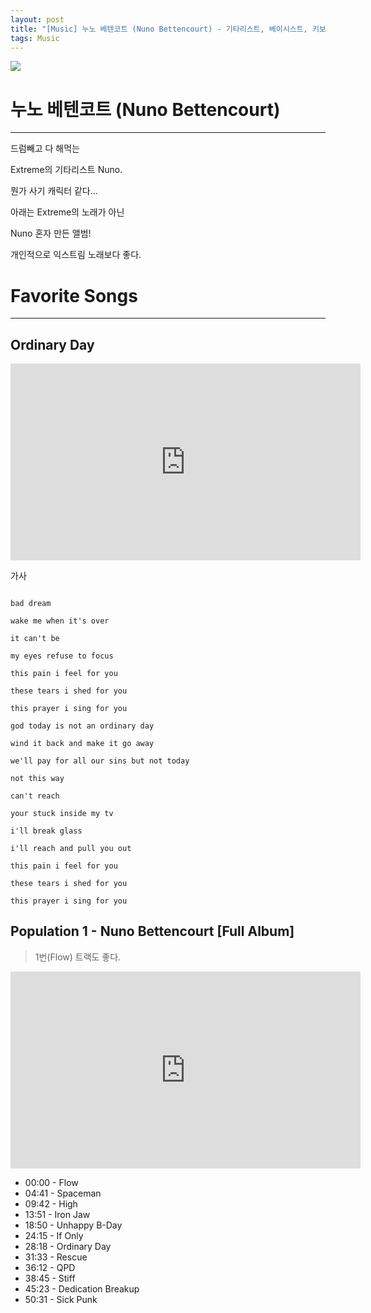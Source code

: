 ```yaml
---
layout: post
title: "[Music] 누노 베텐코트 (Nuno Bettencourt) - 기타리스트, 베이시스트, 키보디스트, 작곡가, 보컬"
tags: Music
---
```


![](http://www3.pictures.zimbio.com/gi/Nuno+Bettencourt+Entertainment+Industry+Foundation+dQRrPaZbeeWl.jpg)

# 누노 베텐코트 (Nuno Bettencourt)

---

드럼빼고 다 해먹는 

Extreme의 기타리스트 Nuno.

뭔가 사기 캐릭터 같다...

아래는 Extreme의 노래가 아닌

Nuno 혼자 만든 앨범!

개인적으로 익스트림 노래보다 좋다.

# Favorite Songs
---

## Ordinary Day

<iframe width="560" height="315" src="https://www.youtube.com/embed/XlojV4jUXtA" frameborder="0" allowfullscreen></iframe>

가사

~~~

bad dream

wake me when it's over

it can't be

my eyes refuse to focus

this pain i feel for you

these tears i shed for you

this prayer i sing for you

god today is not an ordinary day

wind it back and make it go away

we'll pay for all our sins but not today

not this way

can't reach

your stuck inside my tv

i'll break glass

i'll reach and pull you out

this pain i feel for you

these tears i shed for you

this prayer i sing for you

~~~

## Population 1 - Nuno Bettencourt [Full Album]

> 1번(Flow) 트랙도 좋다.

<iframe width="560" height="315" src="https://www.youtube.com/embed/BMrBXM4Qmck" frameborder="0" allowfullscreen></iframe>

- 00:00 - Flow
- 04:41 - Spaceman
- 09:42 - High
- 13:51 - Iron Jaw 
- 18:50 - Unhappy B-Day
- 24:15 - If Only
- 28:18 - Ordinary Day
- 31:33 - Rescue
- 36:12 - QPD
- 38:45 - Stiff
- 45:23 - Dedication Breakup
- 50:31 - Sick Punk
